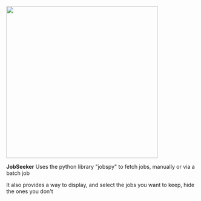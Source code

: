 <img src="https://github.com/cullenwatson/JobSpy/assets/78247585/ae185b7e-e444-4712-8bb9-fa97f53e896b" width="400">

**JobSeeker** Uses the python library "jobspy" to fetch jobs, manually or via a batch job 

It also provides a way to display, and select the jobs you want to keep, hide the ones you don't
